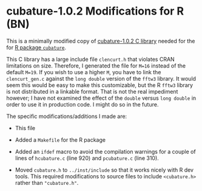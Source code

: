 # cubature-1.0.2 Modifications for R (BN)

This is a minimally modified copy of
[cubature-1.0.2 C library](http://ab-initio.mit.edu/wiki/index.php/Cubature)
needed for the for
[R package `cubature`](https://cran.r-project.org/package=cubature).

This C library has a large include file `clencurt.h` that violates
CRAN limitations on size. Therefore, I generated the file for `M=16`
instead of the default `M=19`. If you wish to use a higher `M`, you
have to link the `clencurt_gen.c` against the `long double` version of
the `fftw3` library. It would seem this would be easy to make this
customizable, but the R `fftw3` library is not distributed in a
linkable format. That is not the real impediment however; I have not
examined the effect of the `double` versus `long double` in order to
use it in production code. I might do so in the future.

The specific modifications/additions I made are:

- This file

- Added a `Makefile` for the R package

- Added an `ifdef` macro to avoid the compilation warnings for a
  couple of lines of `hcubature.c` (line 920) and `pcubature.c` (line
  310).

- Moved `cubature.h` to `../inst/include` so that it works nicely with
  R dev tools. This required modifications to source files to include
  `<cubature.h>` rather than `"cubature.h"`.

